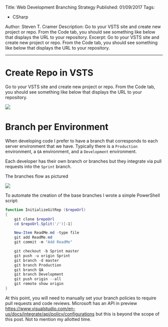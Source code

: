 Title: Web Development Branching Strategy
Published: 01/09/2017
Tags: 
  - CSharp 

Author: Steven T. Cramer
Description: Go to your VSTS site and create new project or repo.  From the Code tab, you should see something like below that displays the URL to your repository.
Excerpt: Go to your VSTS site and create new project or repo.  From the Code tab, you should see something like below that displays the URL to your repository.

---

# Create Repo in VSTS

Go to your VSTS site and create new project or repo.  From the Code tab, you should see something like below that displays the URL to your repository.

![](/content/images/2017/01/2017-01-09_1115.png)


# Branch per Environment

When developing code I prefer to have a branch that corresponds to each server environment that we have.  Typically there is a `Production` environment, a `QA` environment, and a `Development` environment.

Each developer has their own branch or branches but they integrate via pull requests into the `Sprint` branch.

The branches flow as pictured

![](/content/images/2017/01/2017-01-09_1111.png)

To automate the creation of the base branches I wrote a simple PowerShell script:

```Powershell
function InitializeGitRep ($repoUrl)
{
    git clone $repoUrl
    cd $repoUrl.Split('/')[-1]

    New-Item ReadMe.md -type file
    git add ReadMe.md
    git commit -m "Add ReadMe"

    git checkout -b Sprint master
    git push -u origin Sprint
    git branch -d master
    git branch Production
    git branch QA
    git branch Development    
    git push origin --all
    git remote show origin
}
```

At this point, you will need to manually set your branch policies to require pull requests and code reviews.  Microsoft has an API in preview https://www.visualstudio.com/en-us/docs/integrate/api/policy/configurations but this is beyond the scope of this post. Not to mention my allotted time.


